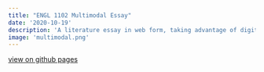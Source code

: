 ```yaml
---
title: "ENGL 1102 Multimodal Essay"
date: '2020-10-19'
description: 'A literature essay in web form, taking advantage of digital multimodality'
image: 'multimodal.png'
---
```


[view on github pages](https://one-om-jha.github.io/multimodal-site/)